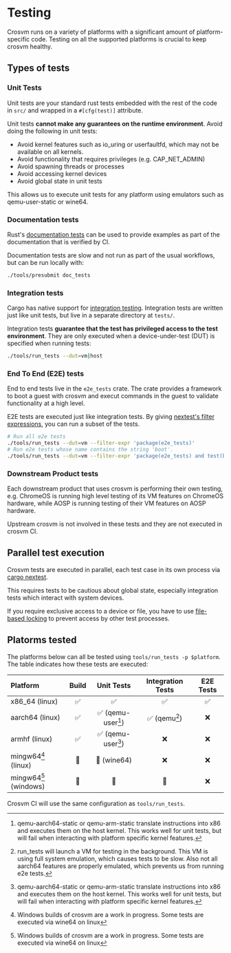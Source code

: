 # Testing

Crosvm runs on a variety of platforms with a significant amount of platform-specific code. Testing
on all the supported platforms is crucial to keep crosvm healthy.

## Types of tests

### Unit Tests

Unit tests are your standard rust tests embedded with the rest of the code in `src/` and wrapped in
a `#[cfg(test)]` attribute.

Unit tests **cannot make any guarantees on the runtime environment**. Avoid doing the following in
unit tests:

- Avoid kernel features such as io_uring or userfaultfd, which may not be available on all kernels.
- Avoid functionality that requires privileges (e.g. CAP_NET_ADMIN)
- Avoid spawning threads or processes
- Avoid accessing kernel devices
- Avoid global state in unit tests

This allows us to execute unit tests for any platform using emulators such as qemu-user-static or
wine64.

### Documentation tests

Rust's
[documentation tests](https://doc.rust-lang.org/rustdoc/write-documentation/documentation-tests.html)
can be used to provide examples as part of the documentation that is verified by CI.

Documentation tests are slow and not run as part of the usual workflows, but can be run locally
with:

```sh
./tools/presubmit doc_tests
```

### Integration tests

Cargo has native support for
[integration testing](https://doc.rust-lang.org/rust-by-example/testing/integration_testing.html).
Integration tests are written just like unit tests, but live in a separate directory at `tests/`.

Integration tests **guarantee that the test has privileged access to the test environment**. They
are only executed when a device-under-test (DUT) is specified when running tests:

```sh
./tools/run_tests --dut=vm|host
```

### End To End (E2E) tests

End to end tests live in the `e2e_tests` crate. The crate provides a framework to boot a guest with
crosvm and execut commands in the guest to validate functionality at a high level.

E2E tests are executed just like integration tests. By giving
[nextest's filter expressions](https://nexte.st/book/filter-expressions), you can run a subset of
the tests.

```sh
# Run all e2e tests
./tools/run_tests --dut=vm --filter-expr 'package(e2e_tests)'
# Run e2e tests whose name contains the string 'boot'.
./tools/run_tests --dut=vm --filter-expr 'package(e2e_tests) and test(boot)'
```

### Downstream Product tests

Each downstream product that uses crosvm is performing their own testing, e.g. ChromeOS is running
high level testing of its VM features on ChromeOS hardware, while AOSP is running testing of their
VM features on AOSP hardware.

Upstream crosvm is not involved in these tests and they are not executed in crosvm CI.

## Parallel test execution

Crosvm tests are executed in parallel, each test case in its own process via
[cargo nextest](http://nexte.st).

This requires tests to be cautious about global state, especially integration tests which interact
with system devices.

If you require exclusive access to a device or file, you have to use
[file-based locking](https://docs.rs/named-lock/latest/named_lock) to prevent access by other test
processes.

## Platorms tested

The platforms below can all be tested using `tools/run_tests -p $platform`. The table indicates how
these tests are executed:

| Platform                    | Build |        Unit Tests         | Integration Tests | E2E Tests |
| :-------------------------- | :---: | :-----------------------: | :---------------: | :-------: |
| x86_64 (linux)              |   ✅   |             ✅             |         ✅         |     ✅     |
| aarch64 (linux)             |   ✅   | ✅ (qemu-user[^qemu-user]) |  ✅ (qemu[^qemu])  |     ❌     |
| armhf (linux)               |   ✅   | ✅ (qemu-user[^qemu-user]) |         ❌         |     ❌     |
| mingw64[^windows] (linux)   |   🚧   |        🚧 (wine64)         |         ❌         |     ❌     |
| mingw64[^windows] (windows) |   🚧   |             🚧             |         🚧         |     ❌     |

Crosvm CI will use the same configuration as `tools/run_tests`.

[^qemu-user]: qemu-aarch64-static or qemu-arm-static translate instructions into x86 and executes them on the
    host kernel. This works well for unit tests, but will fail when interacting with platform
    specific kernel features.

[^qemu]: run_tests will launch a VM for testing in the background. This VM is using full system
    emulation, which causes tests to be slow. Also not all aarch64 features are properly emulated,
    which prevents us from running e2e tests.

[^windows]: Windows builds of crosvm are a work in progress. Some tests are executed via wine64 on linux
